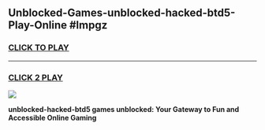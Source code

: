 
## Unblocked-Games-unblocked-hacked-btd5-Play-Online #lmpgz
<h3>
<a href="https://news.freeplayer.one?title=unblocked-hacked-btd5&ref=3">CLICK TO PLAY</a></h3>
<hr>

<h3>
<a href="https://news.freeplayer.one?title=unblocked-hacked-btd5&ref=3">CLICK 2 PLAY</a>
  
</h3>

<a href="https://news.freeplayer.one?title=unblocked-hacked-btd5&ref=3"><img src="https://clearcache.store/games.png"></a>


**unblocked-hacked-btd5 games unblocked: Your Gateway to Fun and Accessible Online Gaming**
